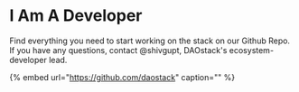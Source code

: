 # I Am A Developer

Find everything you need to start working on the stack on our Github Repo. If you have any questions, contact @shivgupt, DAOstack's ecosystem-developer lead.

{% embed url="https://github.com/daostack" caption="" %}

